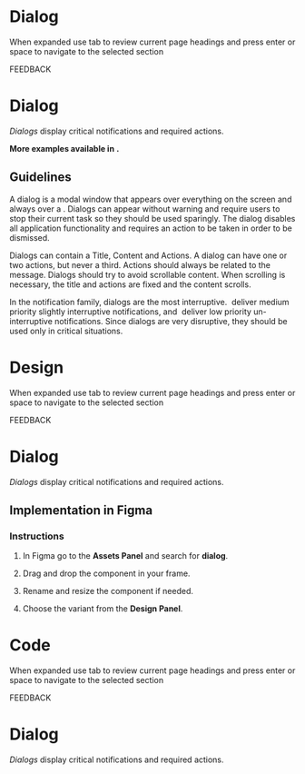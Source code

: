 # Dialog

When expanded use tab to review current page headings and press enter or space to navigate to the selected section

FEEDBACK

# Dialog

_Dialogs_ display critical notifications and required actions.

**More examples available in** **.**

## Guidelines

A dialog is a modal window that appears over everything on the screen and always over a . Dialogs can appear without warning and require users to stop their current task so they should be used sparingly. The dialog disables all application functionality and requires an action to be taken in order to be dismissed.

Dialogs can contain a Title, Content and Actions. A dialog can have one or two actions, but never a third. Actions should always be related to the message. Dialogs should try to avoid scrollable content. When scrolling is necessary, the title and actions are fixed and the content scrolls.

In the notification family, dialogs are the most interruptive.  deliver medium priority slightly interruptive notifications, and  deliver low priority un-interruptive notifications. Since dialogs are very disruptive, they should be used only in critical situations.



# Design

When expanded use tab to review current page headings and press enter or space to navigate to the selected section

FEEDBACK

# Dialog

_Dialogs_ display critical notifications and required actions.

## Implementation in Figma

### Instructions

1.  In Figma go to the **Assets Panel** and search for **dialog**.
    
2.  Drag and drop the component in your frame.
    
3.  Rename and resize the component if needed.
    
4.  Choose the variant from the **Design Panel**.



# Code

When expanded use tab to review current page headings and press enter or space to navigate to the selected section

FEEDBACK

# Dialog

_Dialogs_ display critical notifications and required actions.